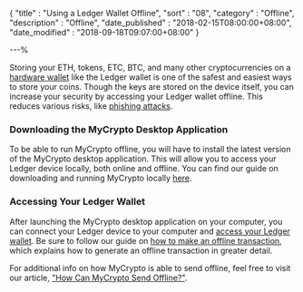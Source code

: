 {
"title"       : "Using a Ledger Wallet Offline",
"sort"        : "08",
"category"    : "Offline",
"description" : "Offline",
"date_published" : "2018-02-15T08:00:00+08:00",
"date_modified"  : "2018-09-18T09:07:00+08:00"
}

---%


Storing your ETH, tokens, ETC, BTC, and many other cryptocurrencies on a [hardware wallet](https://support.mycrypto.com/hardware-wallets/hardware-wallet-recommendations.html) like the Ledger wallet is one of the safest and easiest ways to store your coins. Though the keys are stored on the device itself, you can increase your security by accessing your Ledger wallet offline. This reduces various risks, like [phishing attacks](https://support.mycrypto.com/common-scams/phishing-overview.html).


### Downloading the MyCrypto Desktop Application

To be able to run MyCrypto offline, you will have to install the latest version of the MyCrypto desktop application. This will allow you to access your Ledger device locally, both online and offline. You can find our guide on downloading and running MyCrypto locally [here](https://support.mycrypto.com/offline/running-mycrypto-locally.html).


### Accessing Your Ledger Wallet

After launching the MyCrypto desktop application on your computer, you can connect your Ledger device to your computer and [access your Ledger wallet](https://support.mycrypto.com/accessing-your-wallet/how-to-use-your-ledger-with-mycrypto.html). Be sure to follow our guide on [how to make an offline transaction](https://support.mycrypto.com/offline/making-offline-transaction-on-mycrypto.html), which explains how to generate an offline transaction in greater detail.

For additional info on how MyCrypto is able to send offline, feel free to visit our article, ["How Can MyCrypto Send Offline?"](https://support.mycrypto.com/offline/sending-offline-with-mycrypto.html).
